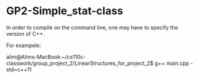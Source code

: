 # GP2-Simple_stat-class

In order to compile on the command line, one may have to specify the version of C++. 

For exampele:

alim@Alims-MacBook:~/cs110c-classwork/group_project_2/LinearStructures_for_project_2$ g++ main.cpp -std=c++11
